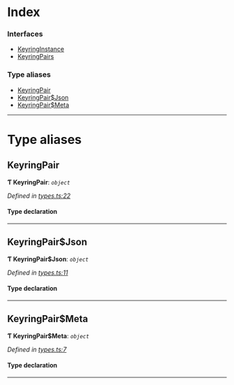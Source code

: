 

# Index

### Interfaces

* [KeyringInstance](../interfaces/_types_.keyringinstance.md)
* [KeyringPairs](../interfaces/_types_.keyringpairs.md)

### Type aliases

* [KeyringPair](_types_.md#keyringpair)
* [KeyringPair$Json](_types_.md#keyringpair_json)
* [KeyringPair$Meta](_types_.md#keyringpair_meta)

---

# Type aliases

<a id="keyringpair"></a>

##  KeyringPair

**Ƭ KeyringPair**: *`object`*

*Defined in [types.ts:22](https://github.com/polkadot-js/common/blob/7297e68/packages/keyring/src/types.ts#L22)*

#### Type declaration

___
<a id="keyringpair_json"></a>

##  KeyringPair$Json

**Ƭ KeyringPair$Json**: *`object`*

*Defined in [types.ts:11](https://github.com/polkadot-js/common/blob/7297e68/packages/keyring/src/types.ts#L11)*

#### Type declaration

___
<a id="keyringpair_meta"></a>

##  KeyringPair$Meta

**Ƭ KeyringPair$Meta**: *`object`*

*Defined in [types.ts:7](https://github.com/polkadot-js/common/blob/7297e68/packages/keyring/src/types.ts#L7)*

#### Type declaration

[index: `string`]: `any`

___


